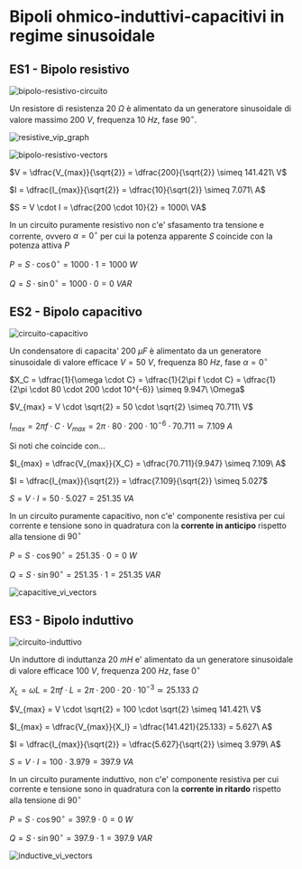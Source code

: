 # Bipoli ohmico-induttivi-capacitivi in regime sinusoidale  

## ES1 - Bipolo resistivo  

![bipolo-resistivo-circuito](https://github.com/dennyb87/elettrotecnica-serale/assets/7195133/6ccfb749-8008-4d56-9d69-3ce7d165c219)  

Un resistore di resistenza $20\ \Omega$ è alimentato da un generatore sinusoidale di valore massimo $200\ V$, frequenza $10\ Hz$, fase $90^\circ$.  

![resistive_vip_graph](https://github.com/dennyb87/elettrotecnica-serale/assets/7195133/5b12566e-a24e-490a-90a6-7a5e884d0071)


![bipolo-resistivo-vectors](https://github.com/dennyb87/elettrotecnica-serale/assets/7195133/954a975c-4bd3-46c4-953e-19ec56fbc183)  

$V = \dfrac{V_{max}}{\sqrt{2}} = \dfrac{200}{\sqrt{2}} \simeq 141.421\ V$  

$I = \dfrac{I_{max}}{\sqrt{2}} = \dfrac{10}{\sqrt{2}} \simeq 7.071\ A$  

$S = V \cdot I = \dfrac{200 \cdot 10}{2} = 1000\ VA$  

In un circuito puramente resistivo non c'e' sfasamento tra tensione e corrente, ovvero $\alpha = 0^\circ$ per cui la potenza apparente $S$ coincide con la potenza attiva $P$  

$P = S \cdot \cos 0^\circ = 1000 \cdot 1 = 1000\ W$  

$Q = S \cdot \sin 0^\circ = 1000 \cdot 0 = 0\ VAR$  


## ES2 - Bipolo capacitivo  

![circuito-capacitivo](https://github.com/dennyb87/elettrotecnica-serale/assets/7195133/19d80e5f-8770-4562-8172-8f124697de59)  

Un condensatore di capacita' $200\ \mu F$ è alimentato da un generatore sinusoidale di valore efficace $V = 50\ V$, frequenza $80\ Hz$, fase $\alpha = 0^\circ$  

$X_C = \dfrac{1}{\omega \cdot C} = \dfrac{1}{2\pi f \cdot C} = \dfrac{1}{2\pi \cdot 80 \cdot 200 \cdot 10^{-6}} \simeq 9.947\ \Omega$  

$V_{max} = V \cdot \sqrt{2} = 50 \cdot \sqrt{2} \simeq 70.711\ V$  

$I_{max} = 2\pi f\cdot C \cdot V_{max} = 2\pi \cdot 80 \cdot 200 \cdot 10^{-6} \cdot 70.711 \simeq 7.109\ A$  

Si noti che coincide con...  

$I_{max} = \dfrac{V_{max}}{X_C} = \dfrac{70.711}{9.947} \simeq 7.109\ A$  

$I = \dfrac{I_{max}}{\sqrt{2}} = \dfrac{7.109}{\sqrt{2}} \simeq 5.027$  

$S = V \cdot I = 50 \cdot 5.027 = 251.35\ VA$  

In un circuito puramente capacitivo, non c'e' componente resistiva per cui corrente e tensione sono in quadratura con la **corrente in anticipo** rispetto alla tensione di $90^\circ$  

$P = S \cdot \cos 90^\circ = 251.35 \cdot 0 = 0\ W$  

$Q = S \cdot \sin 90^\circ = 251.35 \cdot 1 = 251.35\ VAR$  

![capacitive_vi_vectors](https://github.com/dennyb87/elettrotecnica-serale/assets/7195133/7dea6d2f-d3b2-4bba-af9d-e9529bae53e7)  


## ES3 - Bipolo induttivo  

![circuito-induttivo](https://github.com/dennyb87/elettrotecnica-serale/assets/7195133/7d2f1cfa-113f-49b4-81c8-5b2fa04dd15a)  

Un induttore di induttanza $20\ mH$ e' alimentato da un generatore sinusoidale di valore efficace $100\
V$, frequenza $200\ Hz$, fase $0^\circ$  

$X_L = \omega L = 2\pi f \cdot L = 2\pi \cdot 200 \cdot 20 \cdot 10^{-3} \simeq 25.133\ \Omega$  

$V_{max} = V \cdot \sqrt{2} = 100 \cdot \sqrt{2} \simeq 141.421\ V$  

$I_{max} = \dfrac{V_{max}}{X_l} = \dfrac{141.421}{25.133} = 5.627\ A$  

$I = \dfrac{I_{max}}{\sqrt{2}} = \dfrac{5.627}{\sqrt{2}} \simeq 3.979\ A$  

$S = V \cdot I = 100 \cdot 3.979 = 397.9\ VA$  

In un circuito puramente induttivo, non c'e' componente resistiva per cui corrente e tensione sono in quadratura con la **corrente in ritardo** rispetto alla tensione di $90^\circ$  

$P = S \cdot \cos 90^\circ = 397.9 \cdot 0 = 0\ W$  

$Q = S \cdot \sin 90^\circ = 397.9 \cdot 1 = 397.9\ VAR$  

![inductive_vi_vectors](https://github.com/dennyb87/elettrotecnica-serale/assets/7195133/09c37dd2-e2bb-4c12-b351-317a9ede85ee)  
